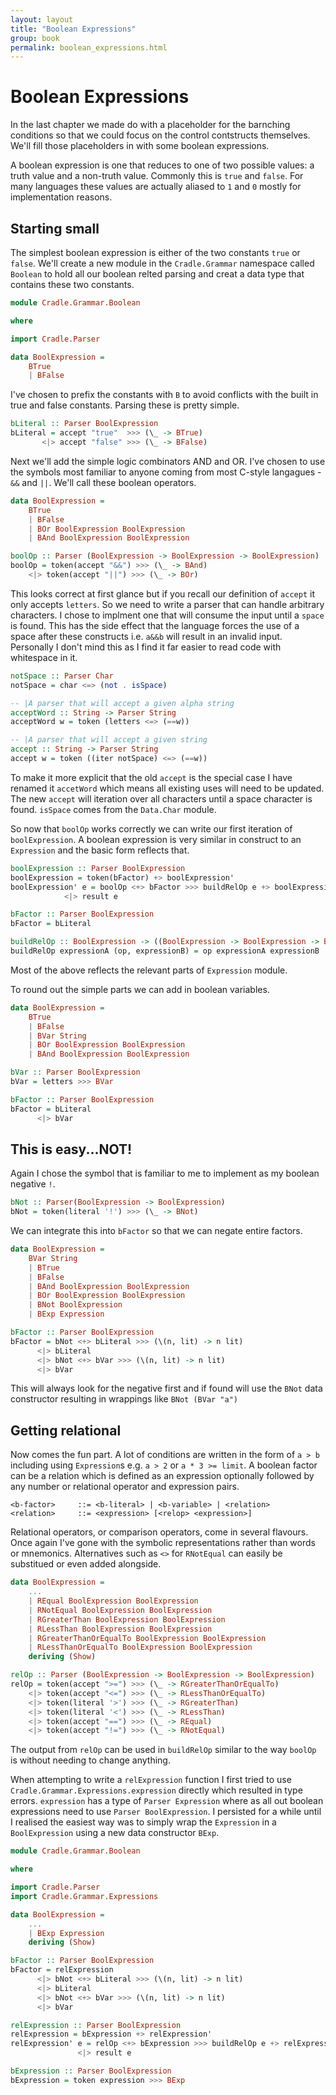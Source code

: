 ```yaml
---
layout: layout
title: "Boolean Expressions"
group: book
permalink: boolean_expressions.html
---
```


# Boolean Expressions

In the last chapter we made do with a placeholder for the barnching conditions so that we could focus on the control contstructs themselves.  We'll fill those placeholders in with some boolean expressions. 

A boolean expression is one that reduces to one of two possible values: a truth value and a non-truth value.  Commonly this is `true` and `false`. For many languages these values are actually aliased to `1` and `0` mostly for implementation reasons.

## Starting small

The simplest boolean expression is either of the two constants `true` or `false`.  We'll create a new module in the `Cradle.Grammar` namespace called `Boolean` to hold all our boolean relted parsing and creat a data type that contains these two constants. 

~~~ Haskell
module Cradle.Grammar.Boolean

where

import Cradle.Parser

data BoolExpression = 
    BTrue
    | BFalse
~~~

I've chosen to prefix the constants with `B` to avoid conflicts with the built in true and false constants. Parsing these is pretty simple.

~~~ Haskell
bLiteral :: Parser BoolExpression
bLiteral = accept "true"  >>> (\_ -> BTrue)
       <|> accept "false" >>> (\_ -> BFalse)
~~~

Next we'll add the simple logic combinators AND and OR.  I've chosen to use the symbols most familiar to anyone coming from most C-style langagues - `&&` and `||`.  We'll call these boolean operators.

~~~ Haskell
data BoolExpression = 
    BTrue
    | BFalse
    | BOr BoolExpression BoolExpression
    | BAnd BoolExpression BoolExpression

boolOp :: Parser (BoolExpression -> BoolExpression -> BoolExpression)
boolOp = token(accept "&&") >>> (\_ -> BAnd)
    <|> token(accept "||") >>> (\_ -> BOr)
~~~

This looks correct at first glance but if you recall our definition of `accept` it only accepts `letters`.  So we need to write a parser that can handle arbitrary characters.  I chose to implment one that will consume the input until a `space` is found.  This has the side effect that the language forces the use of a space after these constructs i.e. `a&&b` will result in an invalid input.  Personally I don't mind this as I find it far easier to read code with whitespace in it.

~~~ Haskell
notSpace :: Parser Char
notSpace = char <=> (not . isSpace) 

-- |A parser that will accept a given alpha string
acceptWord :: String -> Parser String
acceptWord w = token (letters <=> (==w))

-- |A parser that will accept a given string
accept :: String -> Parser String
accept w = token ((iter notSpace) <=> (==w))  
~~~  

To make it more explicit that the old `accept` is the special case I have renamed it `accetWord` which means all existing uses will need to be updated.  The new `accept` will iteration over all characters until a space character is found.  `isSpace` comes from the `Data.Char` module.

So now that `boolOp` works correctly we can write our first iteration of `boolExpression`.  A boolean expression is very similar in construct to an `Expression` and the basic form reflects that.

~~~ Haskell
boolExpression :: Parser BoolExpression
boolExpression = token(bFactor) +> boolExpression'
boolExpression' e = boolOp <+> bFactor >>> buildRelOp e +> boolExpression'
            <|> result e

bFactor :: Parser BoolExpression
bFactor = bLiteral

buildRelOp :: BoolExpression -> ((BoolExpression -> BoolExpression -> BoolExpression), BoolExpression) -> BoolExpression
buildRelOp expressionA (op, expressionB) = op expressionA expressionB
~~~

Most of the above reflects the relevant parts of `Expression` module.  

To round out the simple parts we can add in boolean variables.

~~~ Haskell
data BoolExpression = 
    BTrue
    | BFalse
    | BVar String
    | BOr BoolExpression BoolExpression
    | BAnd BoolExpression BoolExpression

bVar :: Parser BoolExpression
bVar = letters >>> BVar

bFactor :: Parser BoolExpression
bFactor = bLiteral
      <|> bVar
~~~

## This is easy...NOT!

Again I chose the symbol that is familiar to me to implement as my boolean negative `!`.

~~~ Haskell
bNot :: Parser(BoolExpression -> BoolExpression)
bNot = token(literal '!') >>> (\_ -> BNot)
~~~  

We can integrate this into `bFactor` so that we can negate entire factors. 

~~~ Haskell
data BoolExpression = 
	BVar String
	| BTrue
	| BFalse
	| BAnd BoolExpression BoolExpression
	| BOr BoolExpression BoolExpression
	| BNot BoolExpression
	| BExp Expression

bFactor :: Parser BoolExpression
bFactor = bNot <+> bLiteral >>> (\(n, lit) -> n lit)
      <|> bLiteral
      <|> bNot <+> bVar >>> (\(n, lit) -> n lit)
      <|> bVar
~~~

This will always look for the negative first and if found will use the `BNot` data constructor resulting in wrappings like `BNot (BVar "a")`

## Getting relational

Now comes the fun part.  A lot of conditions are written in the form of `a > b` including using `Expression`s e.g. `a > 2` or `a * 3 >= limit`.  A boolean factor can be a relation which is defined as an expression optionally followed by any number or relational operator and expression pairs.

    <b-factor>	   ::= <b-literal> | <b-variable> | <relation>
    <relation>	   ::= <expression> [<relop> <expression>]

Relational operators, or comparison operators, come in several flavours.  Once again I've gone with the symbolic representations rather than words or mnemonics.  Alternatives such as `<>` for `RNotEqual` can easily be substitued or even added alongside.

~~~ Haskell
data BoolExpression = 
	...
	| REqual BoolExpression BoolExpression
	| RNotEqual BoolExpression BoolExpression
	| RGreaterThan BoolExpression BoolExpression
	| RLessThan BoolExpression BoolExpression
	| RGreaterThanOrEqualTo BoolExpression BoolExpression
	| RLessThanOrEqualTo BoolExpression BoolExpression
	deriving (Show)

relOp :: Parser (BoolExpression -> BoolExpression -> BoolExpression)
relOp = token(accept ">=") >>> (\_ -> RGreaterThanOrEqualTo)
    <|> token(accept "<=") >>> (\_ -> RLessThanOrEqualTo)
    <|> token(literal '>') >>> (\_ -> RGreaterThan)
    <|> token(literal '<') >>> (\_ -> RLessThan)
    <|> token(accept "==") >>> (\_ -> REqual)
    <|> token(accept "!=") >>> (\_ -> RNotEqual)
 ~~~ 

The output from `relOp` can be used in `buildRelOp` similar to the way `boolOp` is without needing to change anything.  

When attempting to write a `relExpression` function I first tried to use `Cradle.Grammar.Expressions.expression` directly which resulted in type errors.  `expression` has a type of `Parser Expression` where as all out boolean expressions need to use `Parser BoolExpression`.  I persisted for a while until I realised the easiest way was to simply wrap the `Expression` in a `BoolExpression` using a new data constructor `BExp`.

~~~ Haskell
module Cradle.Grammar.Boolean

where

import Cradle.Parser
import Cradle.Grammar.Expressions

data BoolExpression = 
	...
	| BExp Expression
	deriving (Show)

bFactor :: Parser BoolExpression
bFactor = relExpression
	  <|> bNot <+> bLiteral >>> (\(n, lit) -> n lit)
      <|> bLiteral
      <|> bNot <+> bVar >>> (\(n, lit) -> n lit)
      <|> bVar

relExpression :: Parser BoolExpression
relExpression = bExpression +> relExpression'
relExpression' e = relOp <+> bExpression >>> buildRelOp e +> relExpression'
               <|> result e

bExpression :: Parser BoolExpression
bExpression = token expression >>> BExp
~~~


